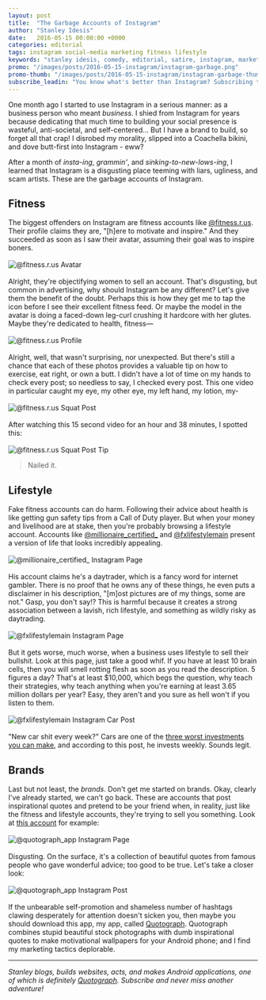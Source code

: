 ```yaml
---
layout: post
title:  "The Garbage Accounts of Instagram"
author: "Stanley Idesis"
date:   2016-05-15 00:00:00 +0000
categories: editorial
tags: instagram social-media marketing fitness lifestyle
keywords: "stanley idesis, comedy, editorial, satire, instagram, marketing, accounts, garbage, social media"
promo: "/images/posts/2016-05-15-instagram/instagram-garbage.png"
promo-thumb: "/images/posts/2016-05-15-instagram/instagram-garbage-thumb.png"
subscribe_leadin: "You know what's better than Instagram? Subscribing to my site! #notdesperate #pleasesubscribe #hashtag"
---
```

One month ago I started to use Instagram in a serious manner: as a business person who meant *business*. I shied from Instagram for years because dedicating that much time to building your social presence is wasteful, anti-societal, and self-centered… But I have a brand to build, so forget all that crap! I disrobed my morality, slipped into a Coachella bikini, and dove butt-first into Instagram - eww?<!-- more -->

After a month of *insta-ing*, *grammin'*, and *sinking-to-new-lows-ing*, I learned that Instagram is a disgusting place teeming with liars, ugliness, and scam artists. These are the garbage accounts of Instagram.

## Fitness

The biggest offenders on Instagram are fitness accounts like [@fitness.r.us](https://www.instagram.com/fitness.r.us/). Their profile claims they are, "[h]ere to motivate and inspire." And they succeeded as soon as I saw their avatar, assuming their goal was to inspire boners.
<br><br>
![@fitness.r.us Avatar](http://stanleyidesis.com/images/posts/2016-05-15-instagram/instagram-fitness-r-us-booty.png "Clearly a woman's scantily clad derriere lounging in a swimming pool")
<br><br>
Alright, they're objectifying women to sell an account. That's disgusting, but common in advertising, why should Instagram be any different? Let's give them the benefit of the doubt. Perhaps this is how they get me to tap the icon before I see their excellent fitness feed. Or maybe the model in the avatar is doing a faced-down leg-curl crushing it hardcore with her glutes. Maybe they're dedicated to health, fitness—
<br><br>
![@fitness.r.us Profile](http://stanleyidesis.com/images/posts/2016-05-15-instagram/instagram-fitness-r-us.png "A bunch of posts featuring attractive women, they're not necessarily exercising")
<br><br>
Alright, well, that wasn't surprising, nor unexpected. But there's still a chance that each of these photos provides a valuable tip on how to exercise, eat right, or own a butt. I didn't have a lot of time on my hands to check every post; so needless to say, I checked every post. This one video in particular caught my eye, my other eye, my left hand, my lotion, my-
<br><br>
![@fitness.r.us Squat Post](http://stanleyidesis.com/images/posts/2016-05-15-instagram/instagram-fitness-r-us-squats.png "An image of an Instagram post where the subject, an attractive woman, squats with her butt-facing the camera")
<br><br>
After watching this 15 second video for an hour and 38 minutes, I spotted this:
<br><br>
![@fitness.r.us Squat Post Tip](http://stanleyidesis.com/images/posts/2016-05-15-instagram/instagram-fitness-r-us-squats-tip.png "A tiny comment that mentions how people should focus on form and not weight")

> Nailed it.

## Lifestyle

Fake fitness accounts can do harm. Following their advice about health is like getting gun safety tips from a Call of Duty player. But when your money and livelihood are at stake, then you're probably browsing a lifestyle account. Accounts like [@millionaire\_certified\_](https://www.instagram.com/millionaire_certified_) and [@fxlifestylemain](https://www.instagram.com/fxlifestylemain) present a version of life that looks incredibly appealing.
<br><br>
![@millionaire_certified_ Instagram Page](http://stanleyidesis.com/images/posts/2016-05-15-instagram/instagram-millionaire-certified.png "Cash, cars, pools, living large")
<br><br>
His account claims he's a daytrader, which is a fancy word for internet gambler. There is no proof that he owns any of these things, he even puts a disclaimer in his description, "[m]ost pictures are of my things, some are not." Gasp, you don't say!? This is harmful because it creates a strong association between a lavish, rich lifestyle, and something as wildly risky as daytrading.
<br><br>
![@fxlifestylemain Instagram Page](http://stanleyidesis.com/images/posts/2016-05-15-instagram/instagram-fxlifestylemain.png "They see me rollin'")
<br><br>
But it gets worse, much worse, when a business uses lifestyle to sell their bullshit. Look at this page, just take a good whif. If you have at least 10 brain cells, then you will smell rotting flesh as soon as you read the description. 5 figures a day? That's at least $10,000, which begs the question, why teach their strategies, why teach anything when you're earning at least 3.65 million dollars per year? Easy, they aren't and you sure as hell won't if you listen to them.
<br><br>
![@fxlifestylemain Instagram Car Post](http://stanleyidesis.com/images/posts/2016-05-15-instagram/instagram-fxlifestylemain-car.png "New car every week, of course")
<br><br>
"New car shit every week?" Cars are one of the [three worst investments you can make](http://www.fool.com/investing/general/2014/07/13/the-3-worst-investments-youll-ever-make.aspx), and according to this post, he invests weekly. Sounds legit.

## Brands

Last but not least, the *brands*. Don't get me started on brands. Okay, clearly I've already started, we can't go back. These are accounts that post inspirational quotes and pretend to be your friend when, in reality, just like the fitness and lifestyle accounts, they're trying to sell you something. Look at [this account](https://www.instagram.com/quotograph_app/) for example:
<br><br>
![@quotograph_app Instagram Page](http://stanleyidesis.com/images/posts/2016-05-15-instagram/instagram-quotograph.png "Not an ad, definitely not")
<br><br>
Disgusting. On the surface, it's a collection of beautiful quotes from famous people who gave wonderful advice; too good to be true. Let's take a closer look:
<br><br>
![@quotograph_app Instagram Post](http://stanleyidesis.com/images/posts/2016-05-15-instagram/instagram-quotograph-post.png "Still not an ad, I swear")
<br><br>
If the unbearable self-promotion and shameless number of hashtags clawing desperately for attention doesn't sicken you, then maybe you should download this app, my app, called [Quotograph](https://play.google.com/store/apps/details?id=com.stanleyidesis.quotograph). Quotograph combines stupid beautiful stock photographs with dumb inspirational quotes to make motivational wallpapers for your Android phone; and I find my marketing tactics deplorable.

---

_Stanley blogs, builds websites, acts, and makes Android applications, one of which is definitely [Quotograph](https://play.google.com/store/apps/details?id=com.stanleyidesis.quotograph). Subscribe and never miss another adventure!_